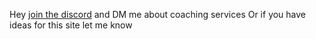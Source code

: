 Hey [join the discord]("https://discord.gg/Y837qFC2mZ") and DM me about coaching services
Or if you have ideas for this site let me know
